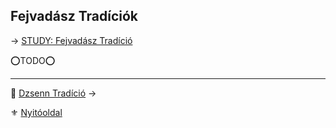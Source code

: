 ## Fejvadász Tradíciók

→ [STUDY: Fejvadász Tradíció](https://github.com/kaktusztea/km100/wiki/STUDY.fejvadasz.tradicio)

⭕TODO⭕

---

🔗 [Dzsenn Tradíció](053_03_dzsenn_tradicio.md) →

⚜️ [Nyitóoldal](start.md)
